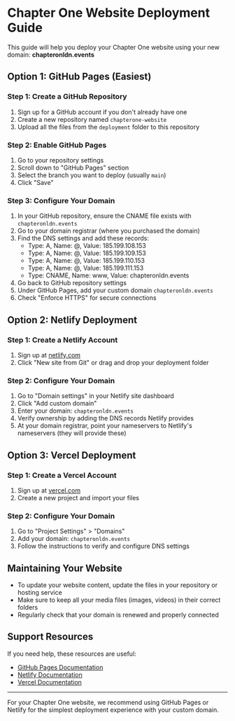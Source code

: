 # Chapter One Website Deployment Guide

This guide will help you deploy your Chapter One website using your new domain: **chapteronldn.events**

## Option 1: GitHub Pages (Easiest)

### Step 1: Create a GitHub Repository
1. Sign up for a GitHub account if you don't already have one
2. Create a new repository named `chapterone-website`
3. Upload all the files from the `deployment` folder to this repository

### Step 2: Enable GitHub Pages
1. Go to your repository settings
2. Scroll down to "GitHub Pages" section
3. Select the branch you want to deploy (usually `main`)
4. Click "Save"

### Step 3: Configure Your Domain
1. In your GitHub repository, ensure the CNAME file exists with `chapteronldn.events`
2. Go to your domain registrar (where you purchased the domain)
3. Find the DNS settings and add these records:
   - Type: A, Name: @, Value: 185.199.108.153
   - Type: A, Name: @, Value: 185.199.109.153
   - Type: A, Name: @, Value: 185.199.110.153
   - Type: A, Name: @, Value: 185.199.111.153
   - Type: CNAME, Name: www, Value: chapteronldn.events
4. Go back to GitHub repository settings
5. Under GitHub Pages, add your custom domain `chapteronldn.events`
6. Check "Enforce HTTPS" for secure connections

## Option 2: Netlify Deployment

### Step 1: Create a Netlify Account
1. Sign up at [netlify.com](https://www.netlify.com/)
2. Click "New site from Git" or drag and drop your deployment folder

### Step 2: Configure Your Domain
1. Go to "Domain settings" in your Netlify site dashboard
2. Click "Add custom domain"
3. Enter your domain: `chapteronldn.events`
4. Verify ownership by adding the DNS records Netlify provides
5. At your domain registrar, point your nameservers to Netlify's nameservers (they will provide these)

## Option 3: Vercel Deployment

### Step 1: Create a Vercel Account
1. Sign up at [vercel.com](https://vercel.com/)
2. Create a new project and import your files

### Step 2: Configure Your Domain
1. Go to "Project Settings" > "Domains"
2. Add your domain: `chapteronldn.events`
3. Follow the instructions to verify and configure DNS settings

## Maintaining Your Website

- To update your website content, update the files in your repository or hosting service
- Make sure to keep all your media files (images, videos) in their correct folders
- Regularly check that your domain is renewed and properly connected

## Support Resources

If you need help, these resources are useful:
- [GitHub Pages Documentation](https://docs.github.com/en/pages)
- [Netlify Documentation](https://docs.netlify.com/)
- [Vercel Documentation](https://vercel.com/docs)

---

For your Chapter One website, we recommend using GitHub Pages or Netlify for the simplest deployment experience with your custom domain. 